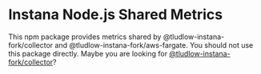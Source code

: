 Instana Node.js Shared Metrics
==============================

This npm package provides metrics shared by @tludlow-instana-fork/collector and @tludlow-instana-fork/aws-fargate. You should not use this package directly. Maybe you are looking for [@tludlow-instana-fork/collector](https://www.npmjs.com/package/@tludlow-instana-fork/collector)?

